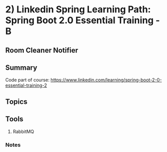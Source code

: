 # 2) Linkedin Spring Learning Path: Spring Boot 2.0 Essential Training - B
## Room Cleaner Notifier
## Summary
Code part of course: https://www.linkedin.com/learning/spring-boot-2-0-essential-training-2   


## Topics


## Tools
1) RabbitMQ

### Notes
